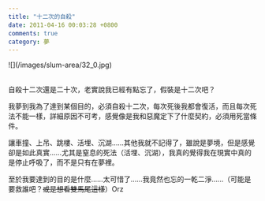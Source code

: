 ```yaml
---
title: "十二次的自殺"
date: 2011-04-16 00:03:28 +0800
comments: true
category: 夢
---
```

<p>![](/images/slum-area/32_0.jpg)<br /><br /></p><p>自殺十二次還是二十次，老實說我已經有點忘了，假裝是十二次吧？</p><p>我夢到我為了達到某個目的，必須自殺十二次，每次死後我都會復活，而且每次死法不能一樣，詳細原因不可考，感覺像是我和惡魔定下了什麼契約，必須用死當條件。</p><p>讓車撞、上吊、跳樓、活埋、沉湖&hellip;&hellip;其他我就不記得了，雖說是夢境，但是感覺卻是如此真實&hellip;&hellip;尤其是窒息的死法（活埋、沉湖），我真的覺得我在現實中真的是停止呼吸了，而不是只有在夢裡。</p><p>至於我要達到的目的是什麼&hellip;&hellip;太可惜了&hellip;&hellip;我竟然也忘的一乾二淨&hellip;&hellip;（可能是要救誰吧？<s>或是想看雙馬尾這樣</s>）Orz</p>
